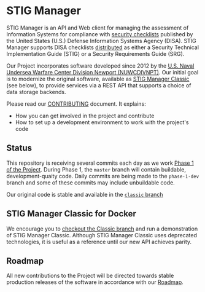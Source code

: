 # STIG Manager

STIG Manager is an API and Web client for managing the assessment of Information Systems for compliance with [security checklists](https://public.cyber.mil/stigs/) published by the United States (U.S.) Defense Information Systems Agency (DISA). STIG Manager supports DISA checklists [distributed](https://public.cyber.mil/stigs/downloads/) as either a Security Technical Implementation Guide (STIG) or a Security Requirements Guide (SRG).

Our Project incorporates software developed since 2012 by the [U.S. Naval Undersea Warfare Center Division Newport (NUWCDIVNPT)](https://www.navsea.navy.mil/Home/Warfare-Centers/NUWC-Newport/). Our initial goal is to modernize the original software, available as [STIG Manager Classic](https://github.com/NUWCDIVNPT/stig-manager/tree/classic) (see below), to provide services via a REST API that supports a choice of data storage backends.  

Please read our [CONTRIBUTING](CONTRIBUTING.md) document. It explains:
- How you can get involved in the project and contribute
- How to set up a development environment to work with the project's code 

## Status

This repository is receiving several commits each day as we work [Phase 1 of the Project](docs/roadmap.md). During Phase 1, the `master` branch will contain buildable, development-quaity code. Daily commits are being made to the `phase-1-dev` branch and some of these commits may include unbuildable code.

Our original code is stable and available in the [`classic` branch](https://github.com/NUWCDIVNPT/stig-manager/tree/classic)


## STIG Manager Classic for Docker

We encourage you to [checkout the Classic branch](https://github.com/NUWCDIVNPT/stig-manager/tree/classic) and run a demonstration of STIG Manager Classic. Although STIG Manager Classic uses deprecated technologies, it is useful as a reference until our new API achieves parity.

## Roadmap

All new contributions to the Project will be directed towards stable production releases of the software in accordance with our [Roadmap](docs/roadmap.md).
